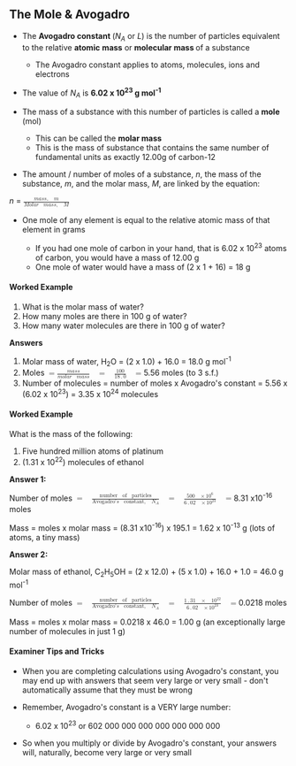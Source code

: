 The Mole & Avogadro
-------------------

* The <b>Avogadro constant </b>(<i>N</i><sub><i>A</i></sub> or <i>L</i>) is the number of particles equivalent to the relative <b>atomic</b> <b>mass</b> or <b>molecular mass </b>of a substance

  + The Avogadro constant applies to atoms, molecules, ions and electrons
* The value of <i>N</i><sub><i>A</i></sub> is <b>6.02 x 10</b><sup><b>23</b></sup><b> g mol</b><sup><b>-1</b></sup>
* The mass of a substance with this number of particles is called a <b>mole</b> (mol)

  + This can be called the <b>molar mass</b>
  + This is the mass of substance that contains the same number of fundamental units as exactly 12.00g of carbon-12
* The amount / number of moles of a substance, <i>n</i>, the mass of the substance, <i>m</i>, and the molar mass, <i>M</i>, are linked by the equation:

<i>n</i> = <math><semantics><mfrac><mrow><mi>m</mi><mi>a</mi><mi>s</mi><mi>s</mi><mo>,</mo><mo> </mo><mi>m</mi></mrow><mrow><mi>M</mi><mi>o</mi><mi>l</mi><mi>a</mi><mi>r</mi><mo> </mo><mi>m</mi><mi>a</mi><mi>s</mi><mi>s</mi><mo>,</mo><mo> </mo><mi>M</mi></mrow></mfrac><annotation>{"language":"en","fontFamily":"Times New Roman","fontSize":"18"}</annotation></semantics></math>

* One mole of any element is equal to the relative atomic mass of that element in grams

  + If you had one mole of carbon in your hand, that is 6.02 x 10<sup>23</sup> atoms of carbon, you would have a mass of 12.00 g
  + One mole of water would have a mass of (2 x 1 + 16) = 18 g

#### Worked Example

1. What is the molar mass of water?
2. How many moles are there in 100 g of water?
3. How many water molecules are there in 100 g of water?

<b>Answers</b>

1. Molar mass of water, H<sub>2</sub>O = (2 x 1.0) + 16.0 = 18.0 g mol<sup>-1</sup>
2. Moles <math><semantics><mrow><mo>=</mo><mfrac><mrow><mi>m</mi><mi>a</mi><mi>s</mi><mi>s</mi></mrow><mrow><mi>m</mi><mi>o</mi><mi>l</mi><mi>a</mi><mi>r</mi><mo> </mo><mi>m</mi><mi>a</mi><mi>s</mi><mi>s</mi></mrow></mfrac><mo> </mo><mo>=</mo><mo> </mo><mfrac><mn>100</mn><mrow><mn>18</mn><mo>.</mo><mn>0</mn></mrow></mfrac><mo> </mo><mo>=</mo></mrow><annotation>{"language":"en","fontFamily":"Times New Roman","fontSize":"18"}</annotation></semantics></math>5.56 moles (to 3 s.f.)
3. Number of molecules = number of moles x Avogadro's constant = 5.56 x (6.02 x 10<sup>23</sup>) = 3.35 x 10<sup>24</sup> molecules

#### Worked Example

What is the mass of the following:

1. Five hundred million atoms of platinum
2. (1.31 x 10<sup>22</sup>) molecules of ethanol

<b>Answer 1:</b>

Number of moles <math><semantics><mrow><mo>=</mo><mo> </mo><mfrac><mrow><mi>number</mi><mo> </mo><mi>of</mi><mo> </mo><mi>particles</mi></mrow><mrow><mi>Avogadro</mi><mo>'</mo><mi>s</mi><mo> </mo><mi>constant</mi><mo>,</mo><mo> </mo><msub><mi>N</mi><mi>A</mi></msub></mrow></mfrac><mo> </mo><mo>=</mo><mo> </mo><mfrac><mrow><mn>500</mn><mo> </mo><mo>×</mo><msup><mn>10</mn><mn>6</mn></msup></mrow><mrow><mn>6</mn><mo>.</mo><mn>02</mn><mo> </mo><mo>×</mo><msup><mn>10</mn><mn>23</mn></msup></mrow></mfrac><mo> </mo><mo>=</mo></mrow><annotation>{"language":"en","fontFamily":"Times New Roman","fontSize":"18"}</annotation></semantics></math>8.31 x10<sup>-16</sup> moles

Mass = moles x molar mass = (8.31 x10<sup>-16</sup>) x 195.1 = 1.62 x 10<sup>-13</sup> g (lots of atoms, a tiny mass)

<b>Answer 2:</b>

Molar mass of ethanol, C<sub>2</sub>H<sub>5</sub>OH = (2 x 12.0) + (5 x 1.0) + 16.0 + 1.0 = 46.0 g mol<sup>-1</sup>

Number of moles <math><semantics><mrow><mo>=</mo><mo> </mo><mfrac><mrow><mi>number</mi><mo> </mo><mi>of</mi><mo> </mo><mi>particles</mi></mrow><mrow><mi>Avogadro</mi><mo>'</mo><mi>s</mi><mo> </mo><mi>constant</mi><mo>,</mo><mo> </mo><msub><mi>N</mi><mi>A</mi></msub></mrow></mfrac><mo> </mo><mo>=</mo><mo> </mo><mfrac><mrow><mn>1</mn><mo>.</mo><mn>31</mn><mo> </mo><mo>×</mo><mo> </mo><msup><mn>10</mn><mn>22</mn></msup></mrow><mrow><mn>6</mn><mo>.</mo><mn>02</mn><mo> </mo><mo>×</mo><msup><mn>10</mn><mn>23</mn></msup></mrow></mfrac><mo> </mo><mo>=</mo></mrow><annotation>{"language":"en","fontFamily":"Times New Roman","fontSize":"18"}</annotation></semantics></math>0.0218 moles

Mass = moles x molar mass = 0.0218 x 46.0 = 1.00 g (an exceptionally large number of molecules in just 1 g)

#### Examiner Tips and Tricks

* When you are completing calculations using Avogadro's constant, you may end up with answers that seem very large or very small - don't automatically assume that they must be wrong
* Remember, Avogadro's constant is a VERY large number:

  + 6.02 x 10<sup>23</sup> or 602 000 000 000 000 000 000 000
* So when you multiply or divide by Avogadro's constant, your answers will, naturally, become very large or very small